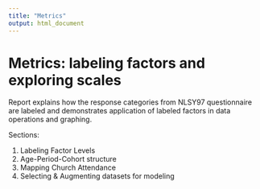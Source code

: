 ```yaml
---
title: "Metrics"
output: html_document
---
```


<!--  Set the working directory to the repository's base directory; this assumes the report is nested inside of only one directory.-->



Metrics: labeling factors and exploring scales
==============================================
Report explains how the response categories from NLSY97 questionnaire are labeled and demonstrates application of labeled factors in data operations and graphing.

Sections:  
1. Labeling Factor Levels  
2. Age-Period-Cohort structure  
3. Mapping Church Attendance  
4. Selecting & Augmenting datasets for modeling  







































